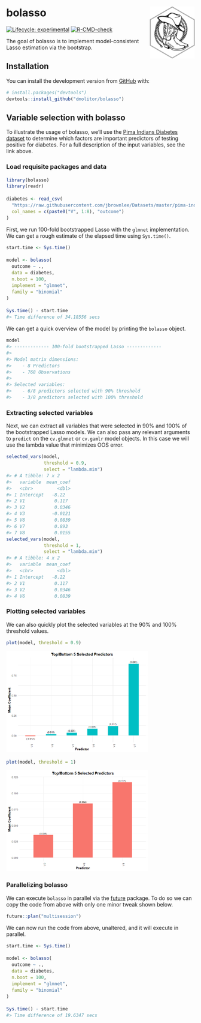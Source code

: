 
<!-- README.md is generated from README.Rmd. Please edit that file -->

# bolasso <a href='dmolitor.github.io/bolasso/'><img src='man/figures/logo.png' align="right" height="139" /></a>

<!-- badges: start -->

[![Lifecycle:
experimental](https://img.shields.io/badge/lifecycle-experimental-orange.svg)](https://lifecycle.r-lib.org/articles/stages.html#experimental)
[![R-CMD-check](https://github.com/dmolitor/bolasso/workflows/R-CMD-check/badge.svg)](https://github.com/dmolitor/bolasso/actions)
<!-- badges: end -->

The goal of bolasso is to implement model-consistent Lasso estimation
via the bootstrap.

## Installation

You can install the development version from
[GitHub](https://github.com/) with:

``` r
# install.packages("devtools")
devtools::install_github("dmolitor/bolasso")
```

## Variable selection with bolasso

To illustrate the usage of bolasso, we’ll use the [Pima Indians Diabetes
dataset](https://github.com/jbrownlee/Datasets/blob/master/pima-indians-diabetes.names)
to determine which factors are important predictors of testing positive
for diabetes. For a full description of the input variables, see the
link above.

### Load requisite packages and data

``` r
library(bolasso)
library(readr)

diabetes <- read_csv(
  "https://raw.githubusercontent.com/jbrownlee/Datasets/master/pima-indians-diabetes.csv",
  col_names = c(paste0("V", 1:8), "outcome")
)
```

First, we run 100-fold bootstrapped Lasso with the `glmnet`
implementation. We can get a rough estimate of the elapsed time using
`Sys.time()`.

``` r
start.time <- Sys.time()

model <- bolasso(
  outcome ~ .,
  data = diabetes,
  n.boot = 100, 
  implement = "glmnet",
  family = "binomial"
)

Sys.time() - start.time
#> Time difference of 34.18556 secs
```

We can get a quick overview of the model by printing the `bolasso`
object.

``` r
model
#> ------------- 100-fold bootstrapped Lasso -------------
#> 
#> Model matrix dimensions:
#>    - 8 Predictors
#>    - 768 Observations
#> 
#> Selected variables:
#>    - 6/8 predictors selected with 90% threshold
#>    - 3/8 predictors selected with 100% threshold
```

### Extracting selected variables

Next, we can extract all variables that were selected in 90% and 100% of
the bootstrapped Lasso models. We can also pass any relevant arguments
to `predict` on the `cv.glmnet` or `cv.gamlr` model objects. In this
case we will use the lambda value that minimizes OOS error.

``` r
selected_vars(model,
              threshold = 0.9,
              select = "lambda.min")
#> # A tibble: 7 x 2
#>   variable  mean_coef
#>   <chr>         <dbl>
#> 1 Intercept   -8.22  
#> 2 V1           0.117 
#> 3 V2           0.0346
#> 4 V3          -0.0121
#> 5 V6           0.0839
#> 6 V7           0.893 
#> 7 V8           0.0155
selected_vars(model,
              threshold = 1,
              select = "lambda.min")
#> # A tibble: 4 x 2
#>   variable  mean_coef
#>   <chr>         <dbl>
#> 1 Intercept   -8.22  
#> 2 V1           0.117 
#> 3 V2           0.0346
#> 4 V6           0.0839
```

### Plotting selected variables

We can also quickly plot the selected variables at the 90% and 100%
threshold values.

``` r
plot(model, threshold = 0.9)
```

<img src="man/figures/README-unnamed-chunk-6-1.png" width="75%" />

``` r
plot(model, threshold = 1)
```

<img src="man/figures/README-unnamed-chunk-6-2.png" width="75%" />

### Parallelizing bolasso

We can execute `bolasso` in parallel via the
[future](https://cran.r-project.org/web/packages/future/index.html)
package. To do so we can copy the code from above with only one minor
tweak shown below.

``` r
future::plan("multisession")
```

We can now run the code from above, unaltered, and it will execute in
parallel.

``` r
start.time <- Sys.time()

model <- bolasso(
  outcome ~ .,
  data = diabetes,
  n.boot = 100, 
  implement = "glmnet",
  family = "binomial"
)

Sys.time() - start.time
#> Time difference of 19.6347 secs
```
